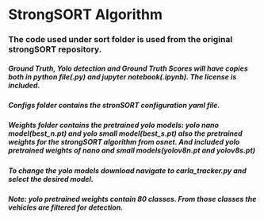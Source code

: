 # StrongSORT Algorithm

### The code used under sort folder is used from the original strongSORT repository. 
##### Ground Truth, Yolo detection and Ground Truth Scores will have copies both in python file(.py) and jupyter notebook(.ipynb). The license is included.

##### Configs folder contains the stronSORT configuration yaml file.

##### Weights folder contains the pretrained yolo models: yolo nano model(best_n.pt) and yolo small model(best_s.pt) also the pretrained weights for the strongSORT algorithm from osnet. And included yolo pretrained weights of nano and small models(yolov8n.pt and yolov8s.pt)

##### To change the yolo models download navigate to carla_tracker.py and select the desired model.

##### Note: yolo pretrained weights contain 80 classes. From those classes the vehicles are filtered for detection.